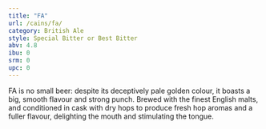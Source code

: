 ```yaml
---
title: "FA"
url: /cains/fa/
category: British Ale
style: Special Bitter or Best Bitter
abv: 4.8
ibu: 0
srm: 0
upc: 0
---
```

FA is no small beer: despite its deceptively pale golden colour, it boasts a big, smooth flavour and strong punch. Brewed with the finest English malts, and conditioned in cask with dry hops to produce fresh hop aromas and a fuller flavour, delighting the mouth and stimulating the tongue.
